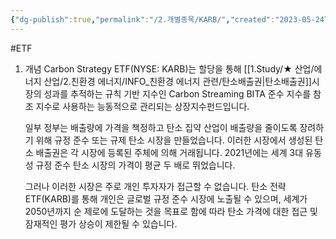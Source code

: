 ```yaml
---
{"dg-publish":true,"permalink":"/2.개별종목/KARB/","created":"2023-05-24T14:58:50.729+09:00","updated":"2025-07-29T21:37:04.802+09:00"}
---
```


#ETF


1. 개념
	Carbon Strategy ETF(NYSE: KARB)는 할당을 통해 [[1.Study/★ 산업/에너지 산업/2.친환경 에너지/INFO_친환경 에너지 관련/탄소배출권\|탄소배출권]]시장의 성과를 추적하는 규칙 기반 지수인 Carbon Streaming BITA 준수 지수를 참조 지수로 사용하는 능동적으로 관리되는 상장지수펀드입니다. 

	일부 정부는 배출량에 가격을 책정하고 탄소 집약 산업이 배출량을 줄이도록 장려하기 위해 규정 준수 또는 규제 탄소 시장을 만들었습니다. 이러한 시장에서 생성된 탄소 배출권은 각 시장에 등록된 주체에 의해 거래됩니다. 2021년에는 세계 3대 유동성 규정 준수 탄소 시장의 가격이 평균 두 배로 뛰었습니다.

	그러나 이러한 시장은 주로 개인 투자자가 접근할 수 없습니다. 탄소 전략 ETF(KARB)를 통해 개인은 글로벌 규정 준수 시장에 노출될 수 있으며, 세계가 2050년까지 순 제로에 도달하는 것을 목표로 함에 따라 탄소 가격에 대한 접근 및 잠재적인 평가 상승이 제한될 수 있습니다.